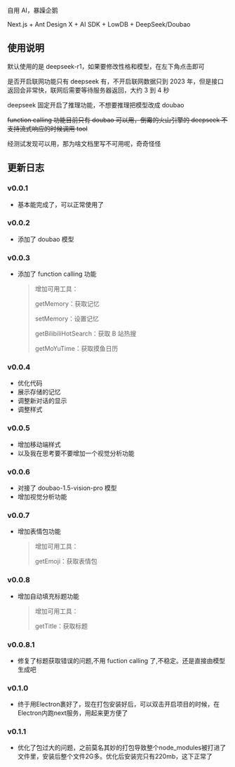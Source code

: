 自用 AI，暴躁企鹅

Next.js + Ant Design X + AI SDK + LowDB + DeepSeek/Doubao

## 使用说明

默认使用的是 deepseek-r1，如果要修改性格和模型，在左下角点击即可

是否开启联网功能只有 deepseek 有，不开启联网数据只到 2023 年，但是接口返回会非常快，联网后需要等待服务器返回，大约 3 到 4 秒

deepseek 固定开启了推理功能，不想要推理把模型改成 doubao

~~function calling 功能目前只有 doubao 可以用，倒霉的火山引擎的 deepseek 不支持流式响应的时候调用 tool~~

经测试发现可以用，那为啥文档里写不可用呢，奇奇怪怪

## 更新日志

### v0.0.1

- 基本能完成了，可以正常使用了

### v0.0.2

- 添加了 doubao 模型

### v0.0.3

- 添加了 function calling 功能

  > 增加可用工具：
  >
  > getMemory：获取记忆
  >
  > setMemory：设置记忆
  >
  > getBilibiliHotSearch：获取 B 站热搜
  >
  > getMoYuTime：获取摸鱼日历

### v0.0.4

- 优化代码
- 展示存储的记忆
- 调整新对话的显示
- 调整样式

### v0.0.5

- 增加移动端样式
- 以及我在思考要不要增加一个视觉分析功能

### v0.0.6

- 对接了 doubao-1.5-vision-pro 模型
- 增加视觉分析功能

### v0.0.7

- 增加表情包功能

  > 增加可用工具：
  >
  > getEmoji：获取表情包

### v0.0.8

- 增加自动填充标题功能

  > 增加可用工具：
  >
  > getTitle：获取标题

### v0.0.8.1

- 修复了标题获取错误的问题,不用 fuction calling 了,不稳定。还是直接由模型生成吧

### v0.1.0

- 终于用Electron裹好了，现在打包安装好后，可以双击开启项目的时候，在Electron内跑next服务，用起来更方便了

### v0.1.1

- 优化了包过大的问题，之前莫名其妙的打包导致整个node_modules被打进了文件里，安装后整个文件2G多。优化后安装完只有220mb，这下正常了